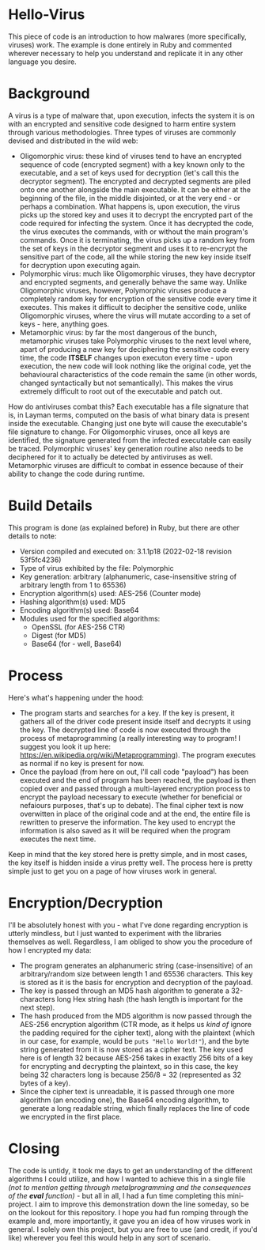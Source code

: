 # Hello-Virus

This piece of code is an introduction to how malwares (more specifically, viruses) work. The example is done entirely in Ruby and commented wherever necessary to help you understand and replicate it in any other language you desire.

# Background
A virus is a type of malware that, upon execution, infects the system it is on with an encrypted and sensitive code designed to harm entire system through various methodologies. Three types of viruses are commonly devised and distributed in the wild web:
- Oligomorphic virus: these kind of viruses tend to have an encrypted sequence of code (encrypted segment) with a key known only to the executable, and a set of keys used for decryption (let's call this the decryptor segment). The encrypted and decrypted segments are piled onto one another alongside the main executable. It can be either at the beginning of the file, in the middle disjointed, or at the very end - or perhaps a combination. What happens is, upon execution, the virus picks up the stored key and uses it to decrypt the encrypted part of the code required for infecting the system. Once it has decrypted the code, the virus executes the commands, with or without the main program's commands. Once it is terminating, the virus picks up a random key from the set of keys in the decryptor segment and uses it to re-encrypt the sensitive part of the code, all the while storing the new key inside itself for decryption upon executing again.
- Polymorphic virus: much like Oligomorphic viruses, they have decryptor and encrypted segments, and generally behave the same way. Unlike Oligomorphic viruses, however, Polymorphic viruses produce a completely random key for encryption of the sensitive code every time it executes. This makes it difficult to decipher the sensitive code, unlike Oligomorphic viruses, where the virus will mutate according to a set of keys - here, anything goes.
- Metamorphic virus: by far the most dangerous of the bunch, metamorphic viruses take Polymorphic viruses to the next level where, apart of producing a new key for deciphering the sensitive code every time, the code **ITSELF** changes upon executon every time - upon execution, the new code will look nothing like the original code, yet the behavioural characteristics of the code remain the same (in other words, changed syntactically but not semantically). This makes the virus extremely difficult to root out of the executable and patch out.

How do antiviruses combat this? Each executable has a file signature that is, in Layman terms, computed on the basis of what binary data is present inside the executable. Changing just one byte will cause the executable's file signature to change. For Oligomorphic viruses, once all keys are identified, the signature generated from the infected executable can easily be traced. Polymorphic viruses' key generation routine also needs to be deciphered for it to actually be detected by antiviruses as well. Metamorphic viruses are difficult to combat in essence because of their ability to change the code during runtime.

# Build Details
This program is done (as explained before) in Ruby, but there are other details to note:
- Version compiled and executed on: 3.1.1p18 (2022-02-18 revision 53f5fc4236)
- Type of virus exhibited by the file: Polymorphic
- Key generation: arbitrary (alphanumeric, case-insensitive string of arbitrary length from 1 to 65536)
- Encryption algorithm(s) used: AES-256 (Counter mode)
- Hashing algorithm(s) used: MD5
- Encoding algorithm(s) used: Base64
- Modules used for the specified algorithms:
  - OpenSSL (for AES-256 CTR)
  - Digest (for MD5)
  - Base64 (for - well, Base64)

# Process
Here's what's happening under the hood:
- The program starts and searches for a key. If the key is present, it gathers all of the driver code present inside itself and decrypts it using the key. The decrypted line of code is now executed through the process of metaprogramming (a really interesting way to program! I suggest you look it up here: https://en.wikipedia.org/wiki/Metaprogramming). The program executes as normal if no key is present for now.
- Once the payload (from here on out, I'll call code "payload") has been executed and the end of program has been reached, the payload is then copied over and passed through a multi-layered encryption process to encrypt the payload necessary to execute (whether for beneficial or nefaiours purposes, that's up to debate). The final cipher text is now overwitten in place of the original code and at the end, the entire file is rewritten to preserve the information. The key used to encrypt the information is also saved as it will be required when the program executes the next time.

Keep in mind that the key stored here is pretty simple, and in most cases, the key itself is hidden inside a virus pretty well. The process here is pretty simple just to get you on a page of how viruses work in general.

# Encryption/Decryption
I'll be absolutely honest with you - what I've done regarding encryption is utterly mindless, but I just wanted to experiment with the libraries themselves as well. Regardless, I am obliged to show you the procedure of how I encrypted my data:
- The program generates an alphanumeric string (case-insensitive) of an arbitrary/random size between length 1 and 65536 characters. This key is stored as it is the basis for encryption and decryption of the payload.
- The key is passed through an MD5 hash algorithm to generate a 32-characters long Hex string hash (the hash length is important for the next step).
- The hash produced from the MD5 algorithm is now passed through the AES-256 encryption algorithm (CTR mode, as it helps us *kind of* ignore the padding required for the cipher text), along with the plaintext (which in our case, for example, would be `puts "Hello World!"`), and the byte string generated from it is now stored as a cipher text. The key used here is of length 32 because AES-256 takes in exactly 256 bits of a key for encrypting and decrypting the plaintext, so in this case, the key being 32 characters long is because 256/8 = 32 (represented as 32 bytes of a key).
- Since the cipher text is unreadable, it is passed through one more algorithm (an encoding one), the Base64 encoding algorithm, to generate a long readable string, which finally replaces the line of code we encrypted in the first place.

# Closing
The code is untidy, it took me days to get an understanding of the different algorithms I could utilize, and how I wanted to achieve this in a single file *(not to mention getting through metalprogramming and the consequences of the* ***eval*** *function)* - but all in all, I had a fun time completing this mini-project. I aim to improve this demonstration down the line someday, so be on the lookout for this repository.
I hope you had fun romping through the example and, more importantly, it gave you an idea of how viruses work in general. I solely own this project, but you are free to use (and credit, if you'd like) wherever you feel this would help in any sort of scenario.

